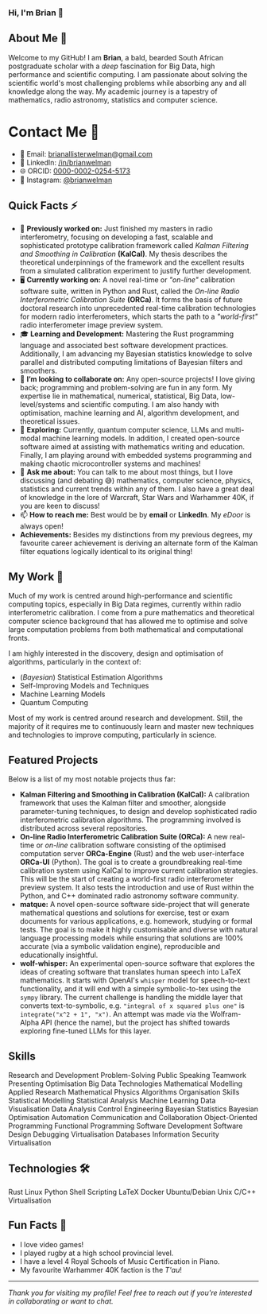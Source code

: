 ### Hi, I'm Brian 👋

## About Me 📖
Welcome to my GitHub! I am **Brian**, a bald, bearded South African postgraduate scholar with a _deep_ fascination for Big Data, high performance and scientific computing. I am passionate about solving the scientific world's most challenging problems while absorbing any and all knowledge along the way. My academic journey is a tapestry of mathematics, radio astronomy, statistics and computer science.

# Contact Me 📨
- 📧 Email: [brianallisterwelman@gmail.com](mailto:brianallisterwelman@gmail.com)
- 🔗 LinkedIn: [/in/brianwelman](https://www.linkedin.com/in/brianwelman/)
- 🌐 ORCID: [0000-0002-0254-5173](https://orcid.org/0000-0002-0254-5173)
- 📸 Instagram: [@brianwelman](https://www.instagram.com/brianwelman/)

## Quick Facts ⚡
- 🔭 **Previously worked on:** Just finished my masters in radio interferometry, focusing on developing a fast, scalable and sophisticated prototype calibration framework called *Kalman Filtering and Smoothing in Calibration* **(KalCal)**. My thesis describes the theoretical underpinnings of the framework and the excellent results from a simulated calibration experiment to justify further development. 
- 🖥 **Currently working on:** A novel real-time or *"on-line"* calibration software suite, written in Python and Rust, called the *On-line Radio Interferometric Calibration Suite* **(ORCa)**. It forms the basis of future doctoral research into unprecedented real-time calibration technologies for modern radio interferometers, which starts the path to a *"world-first"* radio interferometer image preview system.   
- 🎓 **Learning and Development:** Mastering the Rust programming language and associated best software development practices. Additionally, I am advancing my Bayesian statistics knowledge to solve parallel and distributed computing limitations of Bayesian filters and smoothers.
- 👥 **I’m looking to collaborate on:** Any open-source projects! I love giving back; programming and problem-solving are fun in any form. My expertise lie in mathematical, numerical, statistical, Big Data, low-level/systems and scientific computing. I am also handy with optimisation, machine learning and AI, algorithm development, and theoretical issues.  
- 🤔 **Exploring:** Currently, quantum computer science, LLMs and multi-modal machine learning models. In addition, I created open-source software aimed at assisting with mathematics writing and education. Finally, I am playing around with embedded systems programming and making chaotic microcontroller systems and machines!
- 💬 **Ask me about:** You can talk to me about most things, but I love discussing (and debating 😅) mathematics, computer science, physics, statistics and current trends within any of them. I also have a great deal of knowledge in the lore of Warcraft, Star Wars and Warhammer 40K, if you are keen to discuss!
- 📫 **How to reach me:** Best would be by **email** or **LinkedIn**. My *eDoor* is always open!
- **Achievements:** Besides my distinctions from my previous degrees, my favourite career achievement is deriving an alternate form of the Kalman filter equations logically identical to its original thing! 

## My Work 💼
Much of my work is centred around high-performance and scientific computing topics, especially in Big Data regimes, currently within radio interferometric calibration. I come from a pure mathematics and theoretical computer science background that has allowed me to optimise and solve large computation problems from both mathematical and computational fronts. 

I am highly interested in the discovery, design and optimisation of algorithms, particularly in the context of:

- (*Bayesian*) Statistical Estimation Algorithms
- Self-Improving Models and Techniques
- Machine Learning Models
- Quantum Computing

Most of my work is centred around research and development. Still, the majority of it requires me to continuously learn and master new techniques and technologies to improve computing, particularly in science.

## Featured Projects
Below is a list of my most notable projects thus far:

- **Kalman Filtering and Smoothing in Calibration (KalCal):** A calibration framework that uses the Kalman filter and smoother, alongside parameter-tuning techniques, to design and develop sophisticated radio interferometric calibration algorithms. The programming involved is distributed across several repositories.
- **On-line Radio Interferometric Calibration Suite (ORCa):** A new real-time or *on-line* calibration software consisting of the optimised computation server **ORCa-Engine** (Rust) and the web user-interface **ORCa-UI** (Python). The goal is to create a groundbreaking real-time calibration system using KalCal to improve current calibration strategies. This will be the start of creating a world-first radio interferometer preview system. It also tests the introduction and use of Rust within the Python, and C++ dominated radio astronomy software community.
- **matque:** A novel open-source software side-project that will generate mathematical questions and solutions for exercise, test or exam documents for various applications, e.g. homework, studying or formal tests. The goal is to make it highly customisable and diverse with natural language processing models while ensuring that solutions are 100% accurate (via a symbolic validation engine), reproducible and educationally insightful.  
- **wolf-whisper:** An experimental open-source software that explores the ideas of creating software that translates human speech into LaTeX mathematics. It starts with OpenAI's `whisper` model for speech-to-text functionality, and it will end with a simple symbolic-to-tex using the `sympy` library. The current challenge is handling the middle layer that converts text-to-symbolic, e.g. `"integral of x squared plus one"` is `integrate("x^2 + 1", "x")`. An attempt was made via the Wolfram-Alpha API (hence the name), but the project has shifted towards exploring fine-tuned LLMs for this layer.

## Skills 
Research and Development
Problem-Solving
Public Speaking
Teamwork
Presenting
Optimisation
Big Data Technologies
Mathematical Modelling
Applied Research
Mathematical Physics
Algorithms 
Organisation Skills
Statistical Modelling
Statistical Analysis
Machine Learning
Data Visualisation
Data Analysis
Control Engineering
Bayesian Statistics
Bayesian Optimisation
Automation
Communication and Collaboration
Object-Oriented Programming
Functional Programming
Software Development
Software Design
Debugging
Virtualisation
Databases
Information Security
Virtualisation

## Technologies 🛠️
Rust
Linux
Python
Shell Scripting
LaTeX
Docker
Ubuntu/Debian
Unix
C/C++
Virtualisation

## Fun Facts 🌟

- I love video games!
- I played rugby at a high school provincial level.
- I have a level 4 Royal Schools of Music Certification in Piano.
- My favourite Warhammer 40K faction is the *T'au*!

---

*Thank you for visiting my profile! Feel free to reach out if you're interested in collaborating or want to chat.*
